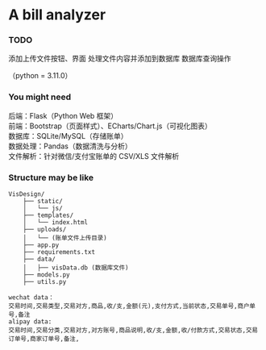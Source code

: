 # A bill analyzer


### TODO
添加上传文件按钮、界面
处理文件内容并添加到数据库
数据库查询操作



（python = 3.11.0）

### You might need

后端：Flask（Python Web 框架）  
前端：Bootstrap（页面样式）、ECharts/Chart.js（可视化图表）  
数据库：SQLite/MySQL（存储账单）  
数据处理：Pandas（数据清洗与分析）  
文件解析：针对微信/支付宝账单的 CSV/XLS 文件解析

### Structure may be like

```
VisDesign/
    ├── static/
    │   └── js/
    ├── templates/
    │   └── index.html
    ├── uploads/
    │   └── (账单文件上传目录)
    ├── app.py
    ├── requirements.txt
    ├── data/
    │   ├── visData.db (数据库文件)
    ├── models.py  
    ├── utils.py
```


```
wechat data：
交易时间,交易类型,交易对方,商品,收/支,金额(元),支付方式,当前状态,交易单号,商户单号,备注
alipay data:
交易时间,交易分类,交易对方,对方账号,商品说明,收/支,金额,收/付款方式,交易状态,交易订单号,商家订单号,备注,
```